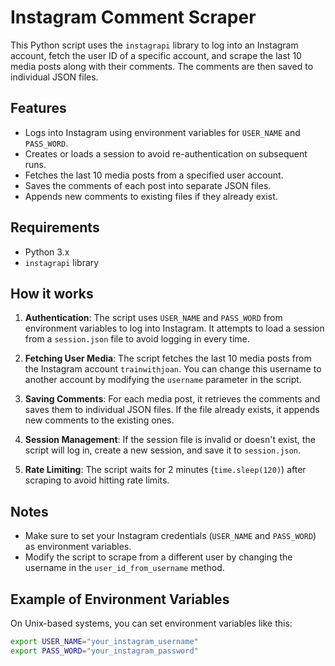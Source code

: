 # Instagram Comment Scraper

This Python script uses the `instagrapi` library to log into an Instagram account, fetch the user ID of a specific account, and scrape the last 10 media posts along with their comments. The comments are then saved to individual JSON files.

## Features

- Logs into Instagram using environment variables for `USER_NAME` and `PASS_WORD`.
- Creates or loads a session to avoid re-authentication on subsequent runs.
- Fetches the last 10 media posts from a specified user account.
- Saves the comments of each post into separate JSON files.
- Appends new comments to existing files if they already exist.

## Requirements

- Python 3.x
- `instagrapi` library

## How it works

1. **Authentication**: The script uses `USER_NAME` and `PASS_WORD` from environment variables to log into Instagram. It attempts to load a session from a `session.json` file to avoid logging in every time.
   
2. **Fetching User Media**: The script fetches the last 10 media posts from the Instagram account `trainwithjoan`. You can change this username to another account by modifying the `username` parameter in the script.

3. **Saving Comments**: For each media post, it retrieves the comments and saves them to individual JSON files. If the file already exists, it appends new comments to the existing ones.

4. **Session Management**: If the session file is invalid or doesn't exist, the script will log in, create a new session, and save it to `session.json`.

5. **Rate Limiting**: The script waits for 2 minutes (`time.sleep(120)`) after scraping to avoid hitting rate limits.

## Notes

- Make sure to set your Instagram credentials (`USER_NAME` and `PASS_WORD`) as environment variables.
- Modify the script to scrape from a different user by changing the username in the `user_id_from_username` method.

## Example of Environment Variables

On Unix-based systems, you can set environment variables like this:

```bash
export USER_NAME="your_instagram_username"
export PASS_WORD="your_instagram_password"
